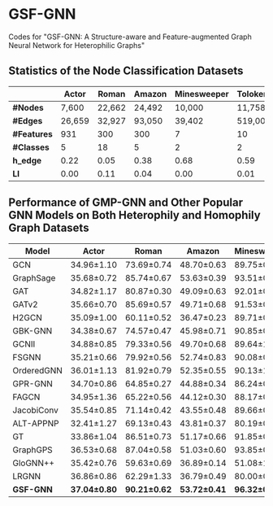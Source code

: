 # GSF-GNN

Codes for "GSF-GNN: A Structure-aware and Feature-augmented Graph Neural Network for Heterophilic Graphs"

## Statistics of the Node Classification Datasets

|                 | **Actor** | **Roman** | **Amazon** | **Minesweeper** | **Tolokers** | **Cora** | **Pubmed** |
|-----------------|-----------|-----------|------------|-----------------|--------------|----------|------------|
| **#Nodes**      | 7,600     | 22,662    | 24,492     | 10,000          | 11,758       | 2,708    | 19,717     |
| **#Edges**      | 26,659    | 32,927    | 93,050     | 39,402          | 519,000      | 5,278    | 44,324     |
| **#Features**   | 931       | 300       | 300        | 7               | 10           | 1,433    |  500       |
| **#Classes**    | 5         | 18        | 5          | 2               | 2            | 7        | 3          |
| **h_edge**| 0.22      | 0.05      | 0.38       | 0.68            | 0.59         | 0.81     | 0.80       |
| **LI**          | 0.00      | 0.11      | 0.04       | 0.00            | 0.01         | 0.59     | 0.41       |



## Performance of GMP-GNN and Other Popular GNN Models on Both Heterophily and Homophily Graph Datasets

| **Model**      | **Actor**                   | **Roman**             | **Amazon**            | **Minesweeper**        | **Tolokers**          | **Cora**             | **Pubmed**            |
|-----------------|----------------------------|-----------------------|-----------------------|------------------------|-----------------------|-----------------------|-----------------------|
| GCN            | 34.96±1.10                 | 73.69±0.74           | 48.70±0.63           | 89.75±0.52            | 83.64±0.67           | 86.60±0.95           | 88.18±0.50           |
| GraphSage      | 35.68±0.72                 | 85.74±0.67           | 53.63±0.39           | 93.51±0.57            | 82.43±0.44           | 86.66±1.42           | 88.83±0.50           |
| GAT            | 34.82±1.17                 | 80.87±0.30           | 49.09±0.63           | 92.01±0.68            | 83.70±0.47           | 86.80±1.02           | 87.82±0.43           |
| GATv2          | 35.66±0.70                 | 85.69±0.57           | 49.71±0.68           | 91.53±0.66            | 82.93±0.62           | 86.73±1.15           | 87.81±0.52           |
| H2GCN          | 35.09±1.00                 | 60.11±0.52           | 36.47±0.23           | 89.71±0.31            | 73.35±0.01           | 87.12±0.81           | 88.53±0.42           |
| GBK-GNN        | 34.38±0.67                 | 74.57±0.47           | 45.98±0.71           | 90.85±0.58            | 81.01±0.67           | 86.74±0.74           | 88.79±0.53           |
| GCNII          | 34.88±0.85                 | 79.33±0.56           | 49.70±0.68           | 89.64±1.18            | 84.89±0.54           | 86.12±0.88           | 88.80±0.43           |
| FSGNN          | 35.21±0.66                 | 79.92±0.56           | 52.74±0.83           | 90.08±0.70            | 82.76±0.61           | 85.49±1.15           | 89.31±0.37           |
| OrderedGNN     | 36.01±1.13                 | 81.92±0.79           | 52.35±0.55           | 90.13±1.77            | 81.85±0.87           | 86.96±1.44           | 89.07±0.52           |
| GPR-GNN        | 34.70±0.86                 | 64.85±0.27           | 44.88±0.34           | 86.24±0.61            | 72.94±0.97           | 87.63±1.59           | 88.58±0.48           |
| FAGCN          | 34.95±1.36                 | 65.22±0.56           | 44.12±0.30           | 88.17±0.73            | 77.75±1.05           | 87.89±0.85           | 89.32±0.28           |
| JacobiConv     | 35.54±0.85                 | 71.14±0.42           | 43.55±0.48           | 89.66±0.40            | 68.66±0.65           | 86.76±0.98           | 89.02±0.39           |
| ALT-APPNP      | 32.41±1.27                 | 69.13±0.43           | 43.81±0.37           | 80.19±0.26            | 78.60±0.62           | 85.01±0.86           | 89.06±0.48           |
| GT             | 33.86±1.04                 | 86.51±0.73           | 51.17±0.66           | 91.85±0.76            | 83.23±0.64           | 86.76±1.30           | 87.17±0.58           |
| GraphGPS       | 36.53±0.68                 | 87.04±0.58           | 51.03±0.60           | 93.85±0.41            | 84.81±0.86           | 86.56±1.01           | 88.94±0.57           |
| GloGNN++       | 35.42±0.76                 | 59.63±0.69           | 36.89±0.14           | 51.08±1.23            | 73.39±1.17           | **88.33±1.09**       | 89.24±0.39           |
| LRGNN          | 36.86±0.86                 | 62.29±1.33           | 36.79±0.49           | 80.00±0.00            | 78.51±0.38           | 88.26±1.02           | 89.26±0.62           |
| **GSF-GNN**    | **37.04±0.80**             | **90.21±0.62**       | **53.72±0.41**       | **96.32±0.42**        | **85.11±0.64**       | 87.53±1.32           | **89.72±0.37**       |

